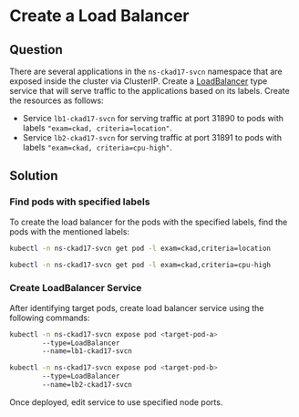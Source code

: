 # Create a Load Balancer

## Question

There are several applications in the `ns-ckad17-svcn` namespace that are exposed inside the cluster via ClusterIP.
Create a [LoadBalancer](https://kubernetes.io/docs/concepts/services-networking/service/#loadbalancer) type service
that will serve traffic to the applications based on its labels. Create the resources as follows:

- Service `lb1-ckad17-svcn` for serving traffic at port 31890 to pods with labels `"exam=ckad, criteria=location"`.
- Service `lb2-ckad17-svcn` for serving traffic at port 31891 to pods with labels `"exam=ckad, criteria=cpu-high"`.

## Solution

### Find pods with specified labels

To create the load balancer for the pods with the specified labels, find the pods with the mentioned labels:

```bash
kubectl -n ns-ckad17-svcn get pod -l exam=ckad,criteria=location
```

```bash
kubectl -n ns-ckad17-svcn get pod -l exam=ckad,criteria=cpu-high
```

### Create LoadBalancer Service

After identifying target pods, create load balancer service using the following commands:

```bash
kubectl -n ns-ckad17-svcn expose pod <target-pod-a>
        --type=LoadBalancer
        --name=lb1-ckad17-svcn
```

```bash
kubectl -n ns-ckad17-svcn expose pod <target-pod-b>
        --type=LoadBalancer
        --name=lb2-ckad17-svcn
```

Once deployed, edit service to use specified node ports.

